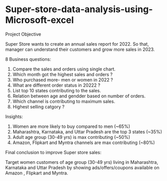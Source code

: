 # Super-store-data-analysis-using-Microsoft-excel

Project Objective

Super Store wants to create an annual sales report for 2022. So that, manager can understand their customers and grow more sales in 2023.

8 Business questions:

1. Compare the sales and orders using single chart.
2. Which month got the highest sales and orders ?
3. Who purchased more- men or women in 2022 ?
4. What are different order status in 20222 ?
5. List top 10 states contributing to the sales.
6. Relation between age and gendder based on number of orders.
7. Which channel is contributing to maximum sales.
8. Highest selling catgory ?


Insights:

1. Women are more likely to buy compared to men (~65%)
2. Maharashtra, Karnataka, and Uttar Pradesh are the top 3 states (~35%)
3. Adult age group (30-49 yrs) is max contributing (~50%)
4. Amazon, Flipkart and Myntra channels are max contributing (~80%)


Final conclusion to improve Super store sales:

Target women customers of age group (30-49 yrs) living in Maharashtra, Karnataka and Uttar Pradesh by showing ads/offers/coupons available on Amazon , Flipkart and Myntra.

